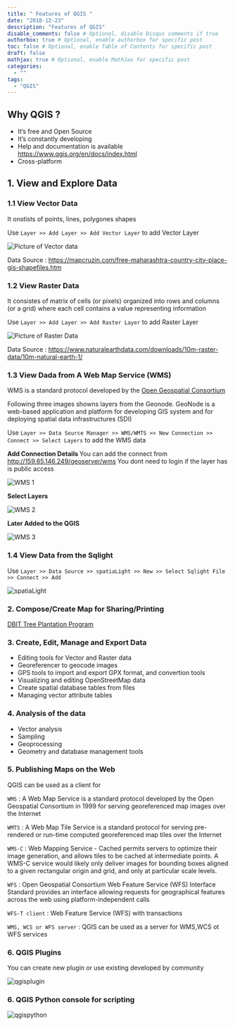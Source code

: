 ```yaml
---
title: " Features of QGIS "
date: "2018-12-23"
description: "Features of QGIS"
disable_comments: false # Optional, disable Disqus comments if true
authorbox: true # Optional, enable authorbox for specific post
toc: false # Optional, enable Table of Contents for specific post
draft: false
mathjax: true # Optional, enable MathJax for specific post
categories:
  - ""
tags:
  - "QGIS"
---
```



## Why QGIS ?

+ It’s free and Open Source
+ It’s constantly developing
+ Help and documentation is available https://www.qgis.org/en/docs/index.html
+ Cross-platform



## 1. View and Explore Data

### 1.1 View Vector Data

It onstists of points, lines, polygones shapes

Use `Layer >> Add Layer >> Add Vector Layer` to add Vector Layer

![Picture of Vector data ](vectorDataView.png)

Data Source : https://mapcruzin.com/free-maharashtra-country-city-place-gis-shapefiles.htm

### 1.2 View Raster Data

It consistes of matrix of cells (or pixels) organized into rows and columns (or a grid) where each cell contains a value representing information

Use `Layer >> Add Layer >> Add Raster Layer` to add Raster Layer

![Picture of Raster Data](rasterdata.png)

Data Source : https://www.naturalearthdata.com/downloads/10m-raster-data/10m-natural-earth-1/


### 1.3 View Dada from A Web Map Service (WMS)

WMS is a standard protocol developed by the [Open Geospatial Consortium](http://www.opengeospatial.org/)

Following three images showns layers from the Geonode. GeoNode is a web-based application and platform for developing GIS system and for deploying spatial data infrastructures (SDI)

Use `Layer >> Data Source Manager >> WMS/WMTS >> New Connection >> Connect >> Select Layers` to add the WMS data

<b>Add Connection Details </b>
You can add the connect from http://159.65.146.249/geoserver/wms You dont need to login if the layer has is public access

![ WMS 1 ](wms1.png)

<b>Select Layers </b>

![ WMS 2 ](wms2.png)


<b> Later Added to the QGIS </b>

![ WMS 3 ](wms3.png)


### 1.4 View Data from the Sqlight

Use `Layer >> Data Source >> spatiaLight >> New >> Select Sqlight File >> Connect >> Add`

![ spatiaLight ](spatiaLight.png)

### 2. Compose/Create Map for Sharing/Printing

[DBIT Tree Plantation Program ](DBITLayout.pdf)

### 3. Create, Edit, Manage and Export Data
+ Editing tools for Vector and Raster data
+ Georeferencer to geocode images
+ GPS tools to import and export GPX format, and convertion tools
+ Visualizing and editing OpenStreetMap data
+ Create spatial database tables from files
+ Managing vector attribute tables

### 4. Analysis of the data
+ Vector analysis
+ Sampling
+ Geoprocessing
+ Geometry and database management tools

### 5. Publishing Maps on the Web
QGIS can be used as a client for

`WMS` : A Web Map Service is a standard protocol developed by the Open Geospatial Consortium in 1999 for serving georeferenced map images over the Internet

`WMTS` : A Web Map Tile Service is a standard protocol for serving pre-rendered or run-time computed georeferenced map tiles over the Internet

`WMS-C` : Web Mapping Service - Cached permits servers to optimize their image generation, and allows tiles to be cached at intermediate points. A WMS-C service would likely only deliver images for bounding boxes aligned to a given rectangular origin and grid, and only at particular scale levels.

`WFS` : Open Geospatial Consortium Web Feature Service (WFS) Interface Standard provides an interface allowing requests for geographical features across the web using platform-independent calls

`WFS-T client` : Web Feature Service (WFS) with transactions

`WMS, WCS or WFS server` : QGIS can be used as a server for WMS,WCS ot WFS services

### 6. QGIS Plugins

You can create new plugin or use existing developed by community

![ qgisplugin ](qgisplugin.png)


### 6. QGIS Python console for scripting
![ qgispython ](qgispython.png)
